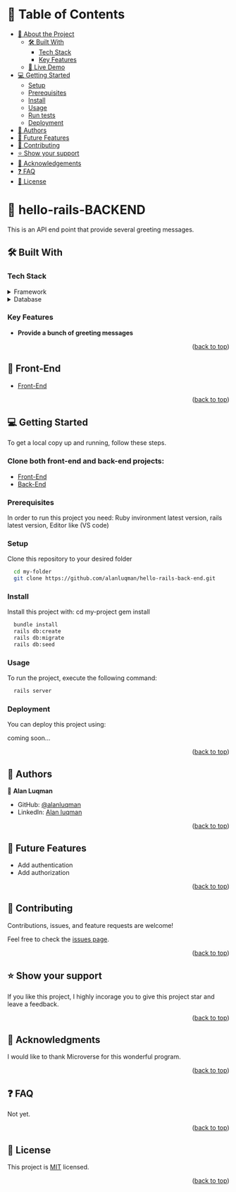 

<!-- TABLE OF CONTENTS -->

# 📗 Table of Contents

- [📖 About the Project](#about-project)
  - [🛠 Built With](#built-with)
    - [Tech Stack](#tech-stack)
    - [Key Features](#key-features)
  - [🚀 Live Demo](#live-demo)
- [💻 Getting Started](#getting-started)
  - [Setup](#setup)
  - [Prerequisites](#prerequisites)
  - [Install](#install)
  - [Usage](#usage)
  - [Run tests](#run-tests)
  - [Deployment](#triangular_flag_on_post-deployment)
- [👥 Authors](#authors)
- [🔭 Future Features](#future-features)
- [🤝 Contributing](#contributing)
- [⭐️ Show your support](#support)
- [🙏 Acknowledgements](#acknowledgements)
- [❓ FAQ](#faq)
- [📝 License](#license)

<!-- PROJECT DESCRIPTION -->

# 📖 hello-rails-BACKEND <a name="about-project"></a>

This is an API end point that provide several greeting messages.

## 🛠 Built With <a name="built-with"></a>

### Tech Stack <a name="tech-stack"></a>

<details>
  <summary>Framework</summary>
  <ul>
    <li>Ruby on Rails</li>
  </ul>
</details>

<details>
<summary>Database</summary>
  <ul>
    <li><a href="https://www.postgresql.org/">PostgreSQL</a></li>
  </ul>
</details>

<!-- Features -->

### Key Features <a name="key-features"></a>

- **Provide a bunch of greeting messages**

<p align="right">(<a href="#readme-top">back to top</a>)</p>

<!-- LIVE DEMO -->

## 🚀 Front-End <a name="live-demo"></a>

- [Front-End](https://github.com/alanluqman/hello-react-front-end)

<p align="right">(<a href="#readme-top">back to top</a>)</p>

<!-- GETTING STARTED -->

## 💻 Getting Started <a name="getting-started"></a>

To get a local copy up and running, follow these steps.

### Clone both front-end and back-end projects:

- [Front-End](https://github.com/alanluqman/hello-react-front-end)
- [Back-End](https://github.com/alanluqman/hello-react-back-end)


### Prerequisites

In order to run this project you need: Ruby invironment latest version, rails latest version, Editor like (VS code)

<!--
Example command:

```sh
 gem install rails
```
 -->

### Setup

Clone this repository to your desired folder




```sh
  cd my-folder
  git clone https://github.com/alanluqman/hello-rails-back-end.git
```


### Install

Install this project with:
  cd my-project
  gem install

```sh
  bundle install
  rails db:create
  rails db:migrate
  rails db:seed
```


### Usage

To run the project, execute the following command:

```sh
  rails server
```


### Deployment

You can deploy this project using:

coming soon...

<p align="right">(<a href="#readme-top">back to top</a>)</p>

<!-- AUTHORS -->

## 👥 Authors <a name="authors"></a>

👤 **Alan Luqman**

- GitHub: [@alanluqman](https://github.com/alanluqman)
- LinkedIn: [Alan luqman](https://www.linkedin.com/in/alan-luqman-61623b17a/)


<p align="right">(<a href="#readme-top">back to top</a>)</p>

<!-- FUTURE FEATURES -->

## 🔭 Future Features <a name="future-features"></a>

- Add authentication
- Add authorization

<p align="right">(<a href="#readme-top">back to top</a>)</p>

<!-- CONTRIBUTING -->

## 🤝 Contributing <a name="contributing"></a>

Contributions, issues, and feature requests are welcome!

Feel free to check the [issues page](../../issues/).

<p align="right">(<a href="#readme-top">back to top</a>)</p>

<!-- SUPPORT -->

## ⭐️ Show your support <a name="support"></a>

If you like this project, I highly incorage you to give this project star and leave a feedback.

<p align="right">(<a href="#readme-top">back to top</a>)</p>

<!-- ACKNOWLEDGEMENTS -->

## 🙏 Acknowledgments <a name="acknowledgements"></a>

I would like to thank Microverse for this wonderful program.

<p align="right">(<a href="#readme-top">back to top</a>)</p>

<!-- FAQ (optional) -->

## ❓ FAQ <a name="faq"></a>

Not yet.

<p align="right">(<a href="#readme-top">back to top</a>)</p>

<!-- LICENSE -->

## 📝 License <a name="license"></a>

This project is [MIT](./MIT.md) licensed.


<p align="right">(<a href="#readme-top">back to top</a>)</p>
